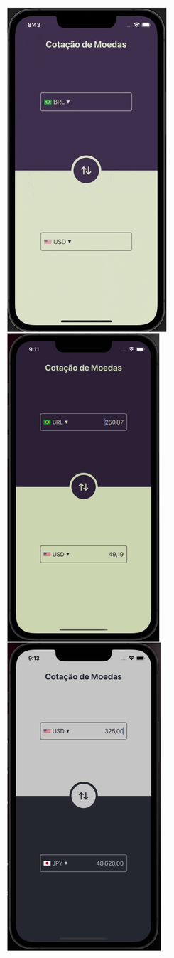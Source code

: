 ![App Screenshot](Assets/gif-currency-converter.gif)
![App GIF](Assets/print-dark.png)
![App GIF](Assets/print-light.png)
